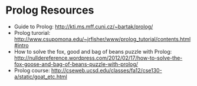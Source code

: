 # Prolog Resources

- Guide to Prolog: http://kti.ms.mff.cuni.cz/~bartak/prolog/
- Prolog turorial: http://www.csupomona.edu/~jrfisher/www/prolog_tutorial/contents.html#intro
- How to solve the fox, good and bag of beans puzzle with Prolog: http://nulldereference.wordpress.com/2012/02/17/how-to-solve-the-fox-goose-and-bag-of-beans-puzzle-with-prolog/
- Prolog course: http://cseweb.ucsd.edu/classes/fa12/cse130-a/static/goat_etc.html 
